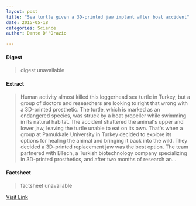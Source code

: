 ```yaml
---
layout: post
title: "Sea turtle given a 3D-printed jaw implant after boat accident"
date: 2015-05-18
categories: Science
author: Dante D''Orazio

---
```



#### Digest
>digest unavailable

#### Extract
>Human activity almost killed this loggerhead sea turtle in Turkey, but a group of doctors and researchers are looking to right that wrong with a 3D-printed prosthetic. The turtle, which is marked as an endangered species, was struck by a boat propeller while swimming in its natural habitat. The accident shattered the animal's upper and lower jaw, leaving the turtle unable to eat on its own. That's when a group at Pamukkale University in Turkey decided to explore its options for healing the animal and bringing it back into the wild. They decided a 3D-printed replacement jaw was the best option. The team partnered with BTech, a Turkish biotechnology company specializing in 3D-printed prosthetics, and after two months of research an...

#### Factsheet
>factsheet unavailable

[Visit Link](http://www.theverge.com/2015/5/17/8617339/sea-turtle-receives-3d-printed-jaw-implant-after-boat-accident)


